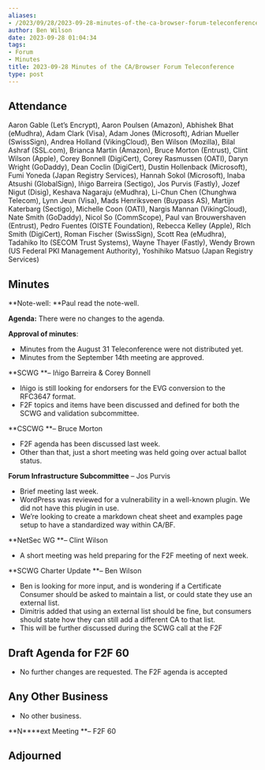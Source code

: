 ```yaml
---
aliases:
- /2023/09/28/2023-09-28-minutes-of-the-ca-browser-forum-teleconference/
author: Ben Wilson
date: 2023-09-28 01:04:34
tags:
- Forum
- Minutes
title: 2023-09-28 Minutes of the CA/Browser Forum Teleconference
type: post
---
```


## Attendance

Aaron Gable (Let’s Encrypt), Aaron Poulsen (Amazon), Abhishek Bhat (eMudhra), Adam Clark (Visa), Adam Jones (Microsoft), Adrian Mueller (SwissSign), Andrea Holland (VikingCloud), Ben Wilson (Mozilla), Bilal Ashraf (SSL.com), Brianca Martin (Amazon), Bruce Morton (Entrust), Clint Wilson (Apple), Corey Bonnell (DigiCert), Corey Rasmussen (OATI), Daryn Wright (GoDaddy), Dean Coclin (DigiCert), Dustin Hollenback (Microsoft), Fumi Yoneda (Japan Registry Services), Hannah Sokol (Microsoft), Inaba Atsushi (GlobalSign), Iñigo Barreira (Sectigo), Jos Purvis (Fastly), Jozef Nigut (Disig), Keshava Nagaraju (eMudhra), Li-Chun Chen (Chunghwa Telecom), Lynn Jeun (Visa), Mads Henriksveen (Buypass AS), Martijn Katerbarg (Sectigo), Michelle Coon (OATI), Nargis Mannan (VikingCloud), Nate Smith (GoDaddy), Nicol So (CommScope), Paul van Brouwershaven (Entrust), Pedro Fuentes (OISTE Foundation), Rebecca Kelley (Apple), RIch Smith (DigiCert), Roman Fischer (SwissSign), Scott Rea (eMudhra), Tadahiko Ito (SECOM Trust Systems), Wayne Thayer (Fastly), Wendy Brown (US Federal PKI Management Authority), Yoshihiko Matsuo (Japan Registry Services)

## Minutes

\*\*Note-well: \*\*Paul read the note-well.

**Agenda:** There were no changes to the agenda.

**Approval of minutes**:

- Minutes from the August 31 Teleconference were not distributed yet.
- Minutes from the September 14th meeting are approved.

\*\*SCWG \*\*– Iñigo Barreira & Corey Bonnell

- Iñigo is still looking for endorsers for the EVG conversion to the RFC3647 format.
- F2F topics and items have been discussed and defined for both the SCWG and validation subcommittee.

\*\*CSCWG \*\*– Bruce Morton

- F2F agenda has been discussed last week.
- Other than that, just a short meeting was held going over actual ballot status.

**Forum Infrastructure Subcommittee** – Jos Purvis

- Brief meeting last week.
- WordPress was reviewed for a vulnerability in a well-known plugin. We did not have this plugin in use.
- We’re looking to create a markdown cheat sheet and examples page setup to have a standardized way within CA/BF.

\*\*NetSec WG \*\*– Clint Wilson

- A short meeting was held preparing for the F2F meeting of next week.

\*\*SCWG Charter Update \*\*– Ben Wilson

- Ben is looking for more input, and is wondering if a Certificate Consumer should be asked to maintain a list, or could state they use an external list.
- Dimitris added that using an external list should be fine, but consumers should state how they can still add a different CA to that list.
- This will be further discussed during the SCWG call at the F2F

## Draft Agenda for F2F 60

- No further changes are requested. The F2F agenda is accepted

## Any Other Business

- No other business.

\*\*N\*\*\*\*ext Meeting \*\*– F2F 60

## Adjourned